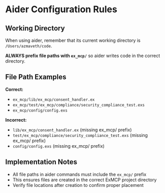 # Aider Configuration Rules

## Working Directory

When using aider, remember that its current working directory is `/Users/azmaveth/code`. 

**ALWAYS prefix file paths with `ex_mcp/`** so aider writes code in the correct directory.

## File Path Examples

**Correct:**
- `ex_mcp/lib/ex_mcp/consent_handler.ex`
- `ex_mcp/test/ex_mcp/compliance/security_compliance_test.exs`
- `ex_mcp/config/config.exs`

**Incorrect:**
- `lib/ex_mcp/consent_handler.ex` (missing ex_mcp/ prefix)
- `test/ex_mcp/compliance/security_compliance_test.exs` (missing ex_mcp/ prefix)
- `config/config.exs` (missing ex_mcp/ prefix)

## Implementation Notes

- All file paths in aider commands must include the `ex_mcp/` prefix
- This ensures files are created in the correct ExMCP project directory
- Verify file locations after creation to confirm proper placement
